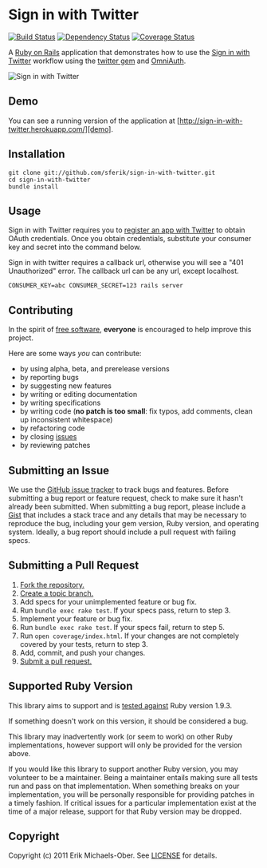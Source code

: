 # Sign in with Twitter

[![Build Status](http://img.shields.io/travis/sferik/sign-in-with-twitter.svg)][travis]
[![Dependency Status](http://img.shields.io/gemnasium/sferik/sign-in-with-twitter.svg)][gemnasium]
[![Coverage Status](http://img.shields.io/coveralls/sferik/sign-in-with-twitter.svg)][coveralls]

[travis]: http://travis-ci.org/sferik/sign-in-with-twitter
[gemnasium]: https://gemnasium.com/sferik/sign-in-with-twitter
[coveralls]: https://coveralls.io/r/sferik/sign-in-with-twitter

A [Ruby on Rails][ror] application that demonstrates how to use the [Sign in
with Twitter][siwt] workflow using the [twitter gem][twitter] and [OmniAuth][].

![Sign in with Twitter](https://github.com/sferik/sign-in-with-twitter/raw/master/screenshot.png "Sign in with Twitter")

[ror]: http://rubyonrails.org/
[siwt]: https://dev.twitter.com/docs/auth/sign-twitter
[twitter]: https://rubygems.org/gems/twitter
[omniauth]: https://rubygems.org/gems/omniauth

## Demo
You can see a running version of the application at
[http://sign-in-with-twitter.herokuapp.com/][demo].

[demo]: http://sign-in-with-twitter.herokuapp.com/

## Installation
    git clone git://github.com/sferik/sign-in-with-twitter.git
    cd sign-in-with-twitter
    bundle install

## Usage
Sign in with Twitter requires you to [register an app with Twitter][apps] to
obtain OAuth credentials. Once you obtain credentials, substitute your consumer
key and secret into the command below.

Sign in with twitter requires a callback url, otherwise you will see a "401
Unauthorized" error. The callback url can be any url, except localhost.

[apps]: http://dev.twitter.com/apps

    CONSUMER_KEY=abc CONSUMER_SECRET=123 rails server

## Contributing
In the spirit of [free software][free-sw], **everyone** is encouraged to help
improve this project.

[free-sw]: http://www.fsf.org/licensing/essays/free-sw.html

Here are some ways *you* can contribute:

* by using alpha, beta, and prerelease versions
* by reporting bugs
* by suggesting new features
* by writing or editing documentation
* by writing specifications
* by writing code (**no patch is too small**: fix typos, add comments, clean up inconsistent whitespace)
* by refactoring code
* by closing [issues][issues]
* by reviewing patches

[issues]: https://github.com/sferik/sign-in-with-twitter/issues

## Submitting an Issue
We use the [GitHub issue tracker][issues] to track bugs and features. Before
submitting a bug report or feature request, check to make sure it hasn't
already been submitted. When submitting a bug report, please include a [Gist][]
that includes a stack trace and any details that may be necessary to reproduce
the bug, including your gem version, Ruby version, and operating system.
Ideally, a bug report should include a pull request with failing specs.

[gist]: https://gist.github.com/

## Submitting a Pull Request
1. [Fork the repository.][fork]
2. [Create a topic branch.][branch]
3. Add specs for your unimplemented feature or bug fix.
4. Run `bundle exec rake test`. If your specs pass, return to step 3.
5. Implement your feature or bug fix.
6. Run `bundle exec rake test`. If your specs fail, return to step 5.
7. Run `open coverage/index.html`. If your changes are not completely covered
   by your tests, return to step 3.
8. Add, commit, and push your changes.
9. [Submit a pull request.][pr]

[fork]: http://help.github.com/fork-a-repo/
[branch]: http://learn.github.com/p/branching.html
[pr]: http://help.github.com/send-pull-requests/

## Supported Ruby Version
This library aims to support and is [tested against][travis] Ruby version 1.9.3.

If something doesn't work on this version, it should be considered a bug.

This library may inadvertently work (or seem to work) on other Ruby
implementations, however support will only be provided for the version above.

If you would like this library to support another Ruby version, you may
volunteer to be a maintainer. Being a maintainer entails making sure all tests
run and pass on that implementation. When something breaks on your
implementation, you will be personally responsible for providing patches in a
timely fashion. If critical issues for a particular implementation exist at the
time of a major release, support for that Ruby version may be dropped.

## Copyright
Copyright (c) 2011 Erik Michaels-Ober. See [LICENSE][] for details.

[license]: https://github.com/sferik/sign-in-with-twitter/blob/master/LICENSE.md
